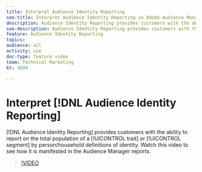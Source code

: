 ```yaml
---
title: Interpret Audience Identity Reporting
seo-title: Interpret Audience Identity Reporting in Adobe Audience Manager.
description: Audience Identity Reporting provides customers with the ability to report on the total population of a trait or segment by person/household definitions of identity. Watch this video to see how it is manifested in the Audience Manager reports.
seo-description: Audience Identity Reporting provides customers with the ability to report on the total population of a trait or segment by person/household definitions of identity. Watch this video to see how it is manifested in the Adobe Audience Manager reports.
feature: Audience Identity Reporting
topics: 
audience: all
activity: use
doc-type: feature video
team: Technical Marketing
kt: 3694

---
```


# Interpret [!DNL Audience Identity Reporting]

[!DNL Audience Identity Reporting] provides customers with the ability to report on the total population of a [!UICONTROL trait] or [!UICONTROL segment] by person/household definitions of identity. Watch this video to see how it is manifested in the Audience Manager reports.

>[!VIDEO](https://video.tv.adobe.com/v/28973/?quality=12)
